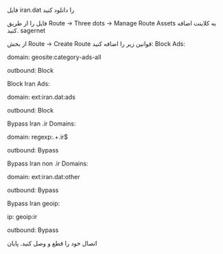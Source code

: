فایل iran.dat را دانلود کنید

فایل را از طریق Route -> Three dots -> Manage Route Assets به کلاینت اضافه کنید.
sagernet

از بخش Route -> Create Route قوانین زیر را اضافه کنید:
Block Ads:

domain: geosite:category-ads-all

outbound: Block

Block Iran Ads:

domain: ext:iran.dat:ads

outbound: Block

Bypass Iran .ir Domains:

domain: regexp:.+\.ir$

outbound: Bypass

Bypass Iran non .ir Domains:

domain: ext:iran.dat:other

outbound: Bypass

Bypass Iran geoip:

ip: geoip:ir

outbound: Bypass

اتصال خود را قطع و وصل کنید.
پایان
